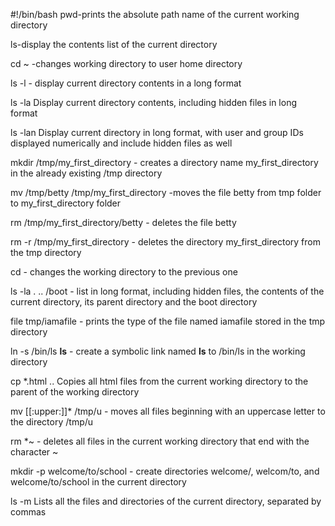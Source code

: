 #!/bin/bash
pwd-prints the absolute path name of the current working directory

ls-display the contents list of the current directory

cd ~ -changes working directory to user home directory

ls -l - display current directory contents in a long format

ls -la Display current directory contents, including hidden files in long format

ls -lan Display current directory in long format, with user and group IDs displayed numerically and include hidden files as well

mkdir /tmp/my_first_directory - creates a directory name my_first_directory in the already existing /tmp directory

mv /tmp/betty /tmp/my_first_directory -moves the file betty from tmp folder to my_first_directory folder

rm /tmp/my_first_directory/betty - deletes the file betty

rm -r /tmp/my_first_directory - deletes the directory my_first_directory from the tmp directory

cd -  changes the working directory to the previous one

ls -la . .. /boot - list in long format, including hidden files, the contents of the current directory, its parent directory and the boot directory

file tmp/iamafile - prints the type of the file named iamafile stored in the tmp directory

ln -s /bin/ls __ls__ - create a symbolic link named __ls__ to /bin/ls in the working directory

cp *.html .. Copies all html files from the current working directory to the parent of the working directory

mv [[:upper:]]* /tmp/u - moves all files beginning with an uppercase letter to the directory /tmp/u

rm *~ - deletes all files in the current working directory that end with the character ~

mkdir -p welcome/to/school - create directories welcome/, welcom/to, and welcome/to/school in the current directory

ls -m Lists all the files and directories of the current directory, separated by commas
